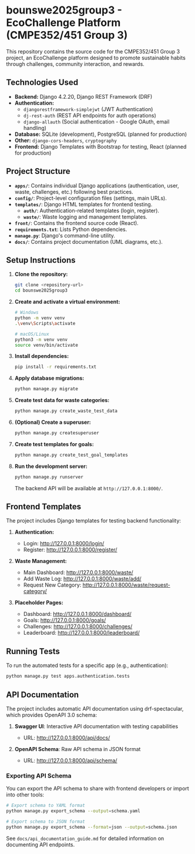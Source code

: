 # bounswe2025group3 - EcoChallenge Platform (CMPE352/451 Group 3)

This repository contains the source code for the CMPE352/451 Group 3 project, an EcoChallenge platform designed to promote sustainable habits through challenges, community interaction, and rewards.

## Technologies Used

*   **Backend:** Django 4.2.20, Django REST Framework (DRF)
*   **Authentication:**
    *   `djangorestframework-simplejwt` (JWT Authentication)
    *   `dj-rest-auth` (REST API endpoints for auth operations)
    *   `django-allauth` (Social authentication - Google OAuth, email handling)
*   **Database:** SQLite (development), PostgreSQL (planned for production)
*   **Other:** `django-cors-headers`, `cryptography`
*   **Frontend:** Django Templates with Bootstrap for testing, React (planned for production)

## Project Structure

*   **`apps/`**: Contains individual Django applications (authentication, user, waste, challenges, etc.) following best practices.
*   **`config/`**: Project-level configuration files (settings, main URLs).
*   **`templates/`**: Django HTML templates for frontend testing.
    *   **`auth/`**: Authentication-related templates (login, register).
    *   **`waste/`**: Waste logging and management templates.
*   **`front/`**: Contains the frontend source code (React).
*   **`requirements.txt`**: Lists Python dependencies.
*   **`manage.py`**: Django's command-line utility.
*   **`docs/`**: Contains project documentation (UML diagrams, etc.).

## Setup Instructions

1.  **Clone the repository:**
    ```bash
    git clone <repository-url>
    cd bounswe2025group3
    ```

2.  **Create and activate a virtual environment:**
    ```bash
    # Windows
    python -m venv venv
    .\venv\Scripts\activate

    # macOS/Linux
    python3 -m venv venv
    source venv/bin/activate
    ```

3.  **Install dependencies:**
    ```bash
    pip install -r requirements.txt
    ```

4.  **Apply database migrations:**
    ```bash
    python manage.py migrate
    ```

5.  **Create test data for waste categories:**
    ```bash
    python manage.py create_waste_test_data
    ```

6.  **(Optional) Create a superuser:**
    ```bash
    python manage.py createsuperuser
    ```

7. **Create test templates for goals:**
    ```bash
    python manage.py create_test_goal_templates
    ```

8.  **Run the development server:**
    ```bash
    python manage.py runserver
    ```
    The backend API will be available at `http://127.0.0.1:8000/`.

## Frontend Templates

The project includes Django templates for testing backend functionality:

1. **Authentication:**
   - Login: http://127.0.0.1:8000/login/
   - Register: http://127.0.0.1:8000/register/

2. **Waste Management:**
   - Main Dashboard: http://127.0.0.1:8000/waste/
   - Add Waste Log: http://127.0.0.1:8000/waste/add/
   - Request New Category: http://127.0.0.1:8000/waste/request-category/

3. **Placeholder Pages:**
   - Dashboard: http://127.0.0.1:8000/dashboard/
   - Goals: http://127.0.0.1:8000/goals/
   - Challenges: http://127.0.0.1:8000/challenges/
   - Leaderboard: http://127.0.0.1:8000/leaderboard/

## Running Tests

To run the automated tests for a specific app (e.g., authentication):

```bash
python manage.py test apps.authentication.tests
```

## API Documentation

The project includes automatic API documentation using drf-spectacular, which provides OpenAPI 3.0 schema:

1. **Swagger UI**: Interactive API documentation with testing capabilities
   - URL: http://127.0.0.1:8000/api/docs/

2. **OpenAPI Schema**: Raw API schema in JSON format
   - URL: http://127.0.0.1:8000/api/schema/

### Exporting API Schema

You can export the API schema to share with frontend developers or import into other tools:

```bash
# Export schema to YAML format
python manage.py export_schema --output=schema.yaml

# Export schema to JSON format
python manage.py export_schema --format=json --output=schema.json
```

See `docs/api_documentation_guide.md` for detailed information on documenting API endpoints.
